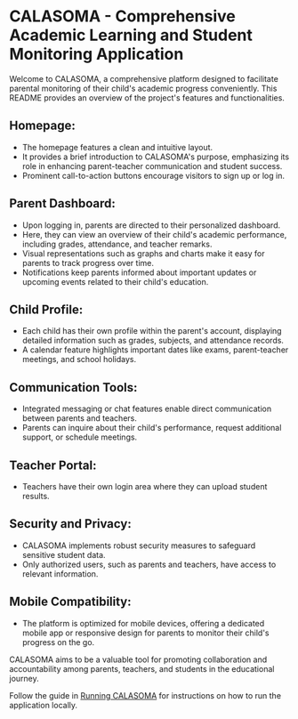 # CALASOMA - Comprehensive Academic Learning and Student Monitoring Application

Welcome to CALASOMA, a comprehensive platform designed to facilitate parental monitoring of their child's academic progress conveniently. This README provides an overview of the project's features and functionalities.

## Homepage:
- The homepage features a clean and intuitive layout.
- It provides a brief introduction to CALASOMA's purpose, emphasizing its role in enhancing parent-teacher communication and student success.
- Prominent call-to-action buttons encourage visitors to sign up or log in.

## Parent Dashboard:
- Upon logging in, parents are directed to their personalized dashboard.
- Here, they can view an overview of their child's academic performance, including grades, attendance, and teacher remarks.
- Visual representations such as graphs and charts make it easy for parents to track progress over time.
- Notifications keep parents informed about important updates or upcoming events related to their child's education.

## Child Profile:
- Each child has their own profile within the parent's account, displaying detailed information such as grades, subjects, and attendance records.
- A calendar feature highlights important dates like exams, parent-teacher meetings, and school holidays.

## Communication Tools:
- Integrated messaging or chat features enable direct communication between parents and teachers.
- Parents can inquire about their child's performance, request additional support, or schedule meetings.

## Teacher Portal:
- Teachers have their own login area where they can upload student results.

## Security and Privacy:
- CALASOMA implements robust security measures to safeguard sensitive student data.
- Only authorized users, such as parents and teachers, have access to relevant information.

## Mobile Compatibility:
- The platform is optimized for mobile devices, offering a dedicated mobile app or responsive design for parents to monitor their child's progress on the go.

CALASOMA aims to be a valuable tool for promoting collaboration and accountability among parents, teachers, and students in the educational journey.

Follow the guide in [Running CALASOMA](running_CALASOMA.md) for instructions on how to run the application locally.
